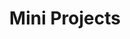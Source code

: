 ---
title: Mini Projects
layout: landing
description: 'Our robots, current and past'
image: "img/projects/led_hexapad.jpg"
nav-menu: true
weight: 7
show_tile: false
---
